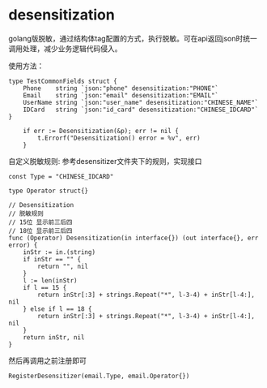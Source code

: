 # desensitization
golang版脱敏，通过结构体tag配置的方式，执行脱敏。可在api返回json时统一调用处理，减少业务逻辑代码侵入。

使用方法：
```
type TestCommonFields struct {
	Phone    string `json:"phone" desensitization:"PHONE"`
	Email    string `json:"email" desensitization:"EMAIL"`
	UserName string `json:"user_name" desensitization:"CHINESE_NAME"`
	IDCard   string `json:"id_card" desensitization:"CHINESE_IDCARD"`
}

	if err := Desensitization(&p); err != nil {
		t.Errorf("Desensitization() error = %v", err)
	}
```

自定义脱敏规则:
参考desensitizer文件夹下的规则，实现接口
```
const Type = "CHINESE_IDCARD"

type Operator struct{}

// Desensitization
// 脱敏规则
// 15位 显示前三后四
// 18位 显示前三后四
func (Operator) Desensitization(in interface{}) (out interface{}, err error) {
	inStr := in.(string)
	if inStr == "" {
		return "", nil
	}
	l := len(inStr)
	if l == 15 {
		return inStr[:3] + strings.Repeat("*", l-3-4) + inStr[l-4:], nil
	} else if l == 18 {
		return inStr[:3] + strings.Repeat("*", l-3-4) + inStr[l-4:], nil
	}
	return inStr, nil
}

```
然后再调用之前注册即可
```
RegisterDesensitizer(email.Type, email.Operator{})
```